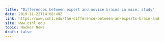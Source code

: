 ```yaml
---
title: "Differences between expert and novice brains in mice: study"
date: 2019-11-22T14:08:40Z
link: https://www.cshl.edu/the-difference-between-an-experts-brain-and-a-novices/?utm_medium=RSS&utm_source=hune
site: www.cshl.edu
topic: Hacker News
draft: false
---
```

